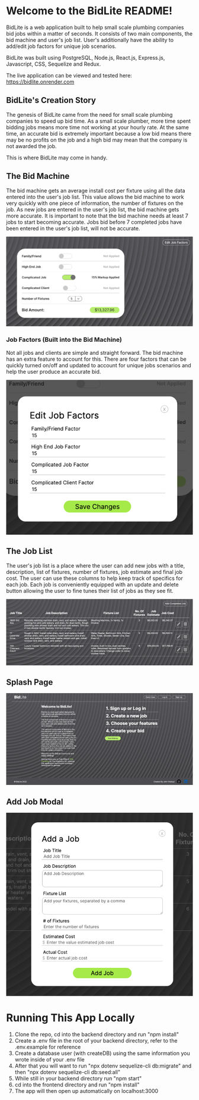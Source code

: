# Welcome to the BidLite README!

BidLite is a web application built to help small scale plumbing companies bid jobs within a matter of seconds. It consists of two main components, the bid machine and user's job list. User's additionally have the ability to add/edit job factors for unique job scenarios.

BidLite was built using PostgreSQL, Node.js, React.js, Express.js, Javascript, CSS, Sequelize and Redux.

The live application can be viewed and tested here: https://bidlite.onrender.com

## BidLite's Creation Story

The genesis of BidLite came from the need for small scale plumbing companies to speed up bid time. As a small scale plumber, more time spent bidding jobs means more time not working at your hourly rate. At the same time, an accurate bid is extremely important because a low bid means there may be no profits on the job and a high bid may mean that the company is not awarded the job.

This is where BidLite may come in handy.

## The Bid Machine

The bid machine gets an average install cost per fixture using all the data entered into the user's job list. This value allows the bid machine to work very quickly with one piece of information, the number of fixtures on the job. As new jobs are entered in the user's job list, the bid machine gets more accurate. It is important to note that the bid machine needs at least 7 jobs to start becoming accurate. Jobs bid before 7 completed jobs have been entered in the user's job list, will not be accurate.

<img src="./src/images/README_Images/bid_machine.png" alt="BidLite Bid Machine" title="BidLite Bid Machine" />

### Job Factors (Built into the Bid Machine)

Not all jobs and clients are simple and straight forward. The bid machine has an extra feature to account for this. There are four factors that can be quickly turned on/off and updated to account for unique jobs scenarios and help the user produce an accurate bid.

<img src="./src/images/README_Images/edit_job_factors.png" alt="BidLite Edit Job Factors Modal" title="BidLite Edit Job Factors Modal" />

## The Job List

The user's job list is a place where the user can add new jobs with a title, description, list of fixtures, number of fixtures, job estimate and final job cost. The user can use these columns to help keep track of specifics for each job. Each job is conveniently equipped with an update and delete button allowing the user to fine tunes their list of jobs as they see fit.

<img src="./src/images/README_Images/jobs_list.png" alt="BidLite Splash Page" title="BidLite Splash Page" />

## Splash Page

<img src="./src/images/README_Images/splash.png" alt="BidLite Splash Page" title="BidLite Splash Page" />

## Add Job Modal

<img src="./src/images/README_Images/add_job.png" alt="BidLite Splash Page" title="BidLite Splash Page" />

# Running This App Locally

1. Clone the repo, cd into the backend directory and run "npm install"
2. Create a .env file in the root of your backend directory, refer to the .env.example for reference
3. Create a database user (with createDB) using the same information you wrote inside of your .env file
4. After that you will want to run "npx dotenv sequelize-cli db:migrate" and then "npx dotenv sequelize-cli db:seed:all"
5. While still in your backend directory run "npm start"
6. cd into the frontend directory and run "npm install"
7. The app will then open up automatically on localhost:3000
